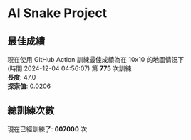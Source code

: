 
# AI Snake Project

## **最佳成績**










現在使用 GitHub Action 訓練最佳成績為在 10x10 的地圖情況下  
(時間 2024-12-04 04:56:07) 第 **775** 次訓練  
**長度**: 47.0  
**探索值**: 0.0206





















## 總訓練次數
現在已經訓練了: **607000** 次
